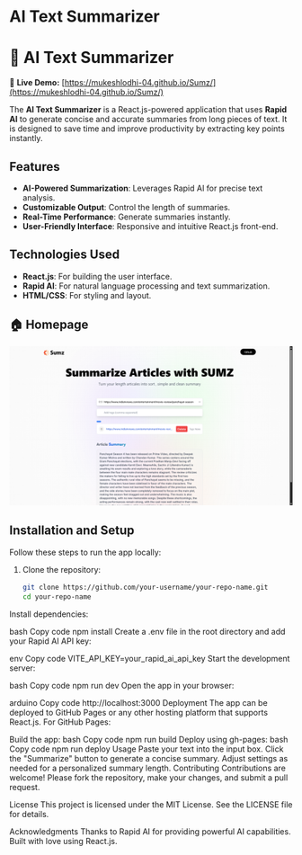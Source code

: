 # AI Text Summarizer
# 🧠 AI Text Summarizer

🔗 **Live Demo:** [https://mukeshlodhi-04.github.io/Sumz/](https://mukeshlodhi-04.github.io/Sumz/)


The **AI Text Summarizer** is a React.js-powered application that uses **Rapid AI** to generate concise and accurate summaries from long pieces of text. It is designed to save time and improve productivity by extracting key points instantly.

## Features
- **AI-Powered Summarization**: Leverages Rapid AI for precise text analysis.
- **Customizable Output**: Control the length of summaries.
- **Real-Time Performance**: Generate summaries instantly.
- **User-Friendly Interface**: Responsive and intuitive React.js front-end.

## Technologies Used
- **React.js**: For building the user interface.
- **Rapid AI**: For natural language processing and text summarization.
- **HTML/CSS**: For styling and layout.

## 🏠 Homepage

![Homepage Screenshot](src/assets/Screenshot%202025-06-24%20181045.png)

## Installation and Setup

Follow these steps to run the app locally:

1. Clone the repository:
   ```bash
   git clone https://github.com/your-username/your-repo-name.git
   cd your-repo-name
Install dependencies:

bash
Copy code
npm install
Create a .env file in the root directory and add your Rapid AI API key:

env
Copy code
VITE_API_KEY=your_rapid_ai_api_key
Start the development server:

bash
Copy code
npm run dev
Open the app in your browser:

arduino
Copy code
http://localhost:3000
Deployment
The app can be deployed to GitHub Pages or any other hosting platform that supports React.js. For GitHub Pages:

Build the app:
bash
Copy code
npm run build
Deploy using gh-pages:
bash
Copy code
npm run deploy
Usage
Paste your text into the input box.
Click the "Summarize" button to generate a concise summary.
Adjust settings as needed for a personalized summary length.
Contributing
Contributions are welcome! Please fork the repository, make your changes, and submit a pull request.

License
This project is licensed under the MIT License. See the LICENSE file for details.

Acknowledgments
Thanks to Rapid AI for providing powerful AI capabilities.
Built with love using React.js.
